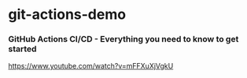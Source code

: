 # git-actions-demo

### GitHub Actions CI/CD - Everything you need to know to get started
https://www.youtube.com/watch?v=mFFXuXjVgkU
